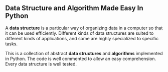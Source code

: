 ## Data Structure and Algorithm Made Easy In Python

A **data structure** is a particular way of organizing data in a computer so that it can be used efficiently. Different kinds of data structures are suited to different kinds of applications, and some are highly specialized to specific tasks. 

This is a collection of abstract **data structures** and **algorithms** implemented in Python. The code is well commented to allow an easy comprehension. Every data structure is well tested.
